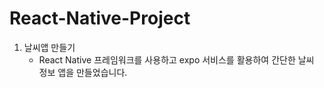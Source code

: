 # React-Native-Project

1. 날씨앱 만들기
   - React Native 프레임워크를 사용하고 expo 서비스를 활용하여 간단한 날씨 정보 앱을 만들었습니다.
